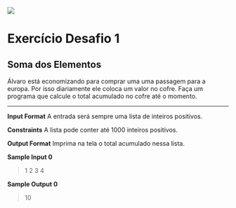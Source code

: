 ![](https://i.imgur.com/xG74tOh.png)

# Exercício Desafio 1

## Soma dos Elementos

Álvaro está economizando para comprar uma uma passagem para a europa. Por isso diariamente ele coloca um valor no cofre. Faça um programa que calcule o total acumulado no cofre até o momento.


****


**Input Format**
A entrada será sempre uma lista de inteiros positivos.

**Constraints**
A lista pode conter até 1000 inteiros positivos.

**Output Format**
Imprima na tela o total acumulado nessa lista.

**Sample Input 0**
>1 2 3 4

**Sample Output 0**
>10




